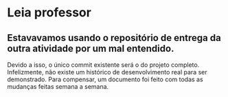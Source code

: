 # Leia professor

## Estavavamos usando o repositório de entrega da outra atividade por um mal entendido.

Devido a isso, o único commit existente será o do projeto completo.
Infelizmente, não existe um histórico de desenvolvimento real para ser demonstrado.
Para compensar, um documento foi feito com todas as mudanças feitas semana a semana.
